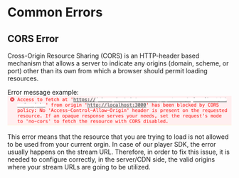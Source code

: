 # Common Errors

## CORS Error

Cross-Origin Resource Sharing (CORS) is an HTTP-header based mechanism that allows a server to indicate any origins (domain, scheme, or port) other than its own from which a browser should permit loading resources.

Error message example:
![Alt text](<cors-error (1).png>)

This error means that the resource that you are trying to load is not allowed to be used from your current orgin. In case of our player SDK, the error usually happens on the stream URL. Therefore, in order to fix this issue, it is needed to configure correctly, in the server/CDN side, the valid origins where your stream URLs are going to be utilized.